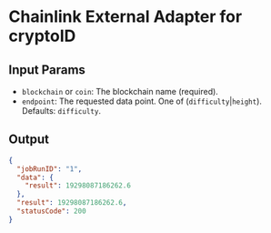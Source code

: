 # Chainlink External Adapter for cryptoID

## Input Params

- `blockchain` or `coin`: The blockchain name (required).
- `endpoint`: The requested data point. One of (`difficulty`|`height`). Defaults: `difficulty`.

## Output

```json
{
  "jobRunID": "1",
  "data": {
    "result": 19298087186262.6
  },
  "result": 19298087186262.6,
  "statusCode": 200
}
```
